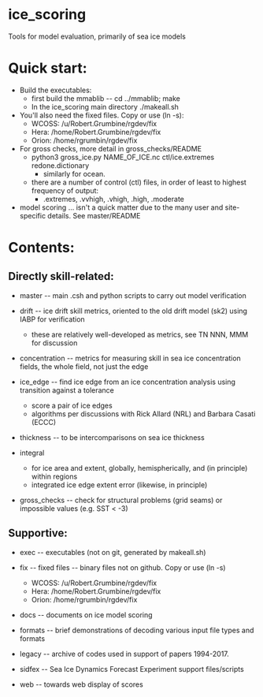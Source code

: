 # ice_scoring
Tools for model evaluation, primarily of sea ice models

# Quick start:
* Build the executables:
  * first build the mmablib -- cd ../mmablib; make
  * In the ice_scoring main directory ./makeall.sh
* You'll also need the fixed files. Copy or use (ln -s):
  * WCOSS: /u/Robert.Grumbine/rgdev/fix
  * Hera:  /home/Robert.Grumbine/rgdev/fix
  * Orion: /home/rgrumbin/rgdev/fix
* For gross checks, more detail in gross_checks/README
  * python3 gross_ice.py   NAME_OF_ICE.nc   ctl/ice.extremes   redone.dictionary
    * similarly for ocean.
  * there are a number of control (ctl) files, in order of least to highest frequency of output:
    * .extremes, .vvhigh, .vhigh, .high, .moderate
* model scoring ... isn't a quick matter due to the many user and site-specific details. See master/README


# Contents:

## Directly skill-related:

* master -- main .csh and python scripts to carry out model verification

* drift -- ice drift skill metrics, oriented to the old drift model (sk2) using IABP for verification
  * these are relatively well-developed as metrics, see TN NNN, MMM for discussion

* concentration -- metrics for measuring skill in sea ice concentration fields, the whole field, not just the edge

* ice_edge -- find ice edge from an ice concentration analysis using transition
              against a tolerance
  * score a pair of ice edges
  * algorithms per discussions with Rick Allard (NRL) and Barbara Casati (ECCC)

* thickness -- to be intercomparisons on sea ice thickness

* integral
  * for ice area and extent, globally, hemispherically, and (in principle) within regions
  * integrated ice edge extent error (likewise, in principle)

* gross_checks -- check for structural problems (grid seams) or impossible values (e.g. SST < -3)


## Supportive:
* exec    -- executables (not on git, generated by makeall.sh)

* fix      -- fixed files -- binary files not on github. Copy or use (ln -s)
  * WCOSS: /u/Robert.Grumbine/rgdev/fix
  * Hera:  /home/Robert.Grumbine/rgdev/fix
  * Orion: /home/rgrumbin/rgdev/fix

* docs -- documents on ice model scoring

* formats -- brief demonstrations of decoding various input file types and formats

* legacy -- archive of codes used in support of papers 1994-2017.

* sidfex  -- Sea Ice Dynamics Forecast Experiment support files/scripts

* web -- towards web display of scores

